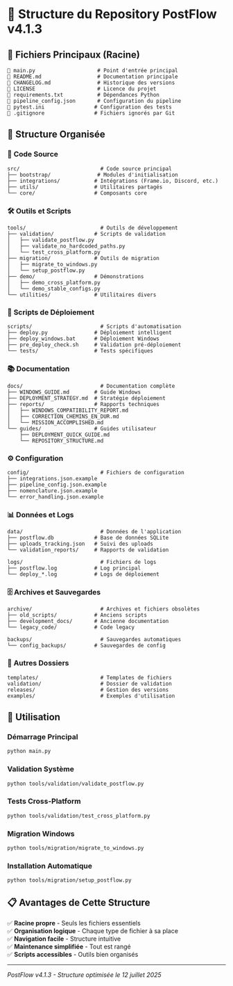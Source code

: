 # 📁 Structure du Repository PostFlow v4.1.3

## 🎯 Fichiers Principaux (Racine)

```
📄 main.py                    # Point d'entrée principal
📄 README.md                  # Documentation principale  
📄 CHANGELOG.md               # Historique des versions
📄 LICENSE                    # Licence du projet
📄 requirements.txt           # Dépendances Python
📄 pipeline_config.json       # Configuration du pipeline
📄 pytest.ini                # Configuration des tests
📄 .gitignore                # Fichiers ignorés par Git
```

## 📂 Structure Organisée

### 🧩 **Code Source**
```
src/                          # Code source principal
├── bootstrap/               # Modules d'initialisation
├── integrations/           # Intégrations (Frame.io, Discord, etc.)
├── utils/                  # Utilitaires partagés
└── core/                   # Composants core
```

### 🛠️ **Outils et Scripts**
```
tools/                        # Outils de développement
├── validation/             # Scripts de validation
│   ├── validate_postflow.py
│   ├── validate_no_hardcoded_paths.py
│   └── test_cross_platform.py
├── migration/              # Outils de migration
│   ├── migrate_to_windows.py
│   └── setup_postflow.py
├── demo/                   # Démonstrations
│   ├── demo_cross_platform.py
│   └── demo_stable_configs.py
└── utilities/              # Utilitaires divers
```

### 📜 **Scripts de Déploiement**
```
scripts/                      # Scripts d'automatisation
├── deploy.py               # Déploiement intelligent
├── deploy_windows.bat      # Déploiement Windows
├── pre_deploy_check.sh     # Validation pré-déploiement
└── tests/                  # Tests spécifiques
```

### 📚 **Documentation**
```
docs/                         # Documentation complète
├── WINDOWS_GUIDE.md        # Guide Windows
├── DEPLOYMENT_STRATEGY.md  # Stratégie déploiement
├── reports/                # Rapports techniques
│   ├── WINDOWS_COMPATIBILITY_REPORT.md
│   ├── CORRECTION_CHEMINS_EN_DUR.md
│   └── MISSION_ACCOMPLISHED.md
└── guides/                 # Guides utilisateur
    ├── DEPLOYMENT_QUICK_GUIDE.md
    └── REPOSITORY_STRUCTURE.md
```

### ⚙️ **Configuration**
```
config/                       # Fichiers de configuration
├── integrations.json.example
├── pipeline_config.json.example  
├── nomenclature.json.example
└── error_handling.json.example
```

### 📊 **Données et Logs**
```
data/                         # Données de l'application
├── postflow.db             # Base de données SQLite
├── uploads_tracking.json   # Suivi des uploads
└── validation_reports/     # Rapports de validation

logs/                         # Fichiers de logs
├── postflow.log            # Log principal
└── deploy_*.log            # Logs de déploiement
```

### 🗄️ **Archives et Sauvegardes**
```
archive/                      # Archives et fichiers obsolètes
├── old_scripts/            # Anciens scripts
├── development_docs/       # Ancienne documentation
└── legacy_code/            # Code legacy

backups/                      # Sauvegardes automatiques
└── config_backups/         # Sauvegardes de config
```

### 🎯 **Autres Dossiers**
```
templates/                    # Templates de fichiers
validation/                   # Dossier de validation
releases/                     # Gestion des versions
examples/                     # Exemples d'utilisation
```

## 🚀 Utilisation

### Démarrage Principal
```bash
python main.py
```

### Validation Système
```bash
python tools/validation/validate_postflow.py
```

### Tests Cross-Platform
```bash
python tools/validation/test_cross_platform.py
```

### Migration Windows
```bash
python tools/migration/migrate_to_windows.py
```

### Installation Automatique
```bash
python tools/migration/setup_postflow.py
```

## 📋 Avantages de Cette Structure

✅ **Racine propre** - Seuls les fichiers essentiels  
✅ **Organisation logique** - Chaque type de fichier à sa place  
✅ **Navigation facile** - Structure intuitive  
✅ **Maintenance simplifiée** - Tout est rangé  
✅ **Scripts accessibles** - Outils bien organisés  

---

*PostFlow v4.1.3 - Structure optimisée le 12 juillet 2025*

